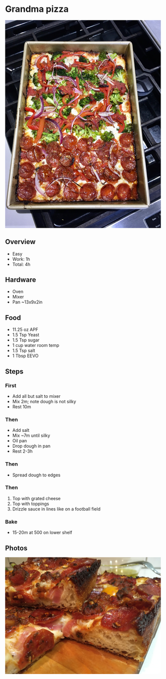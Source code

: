 # Grandma pizza
![WFP](./images/over-w-brocc.jpeg)
## Overview
- Easy
- Work: 1h
- Total: 4h
## Hardware
- Oven
- Mixer
- Pan ~13x9x2in
## Food
- 11.25 oz APF
- 1.5 Tsp Yeast
- 1.5 Tsp sugar
- 1 cup water room temp
- 1.5 Tsp salt
- 1 Tbsp EEVO
## Steps
### First
- Add all but salt to mixer
- Mix 2m; note dough is not silky
- Rest 10m
### Then
- Add salt
- Mix ~7m until silky
- Oil pan
- Drop dough in pan
- Rest 2-3h
### Then
- Spread dough to edges
### Then
1. Top with grated cheese
1. Top with toppings
1. Drizzle sauce in lines like on a football field
### Bake
- 15-20m at 500 on lower shelf
## Photos
![WFP](./images/pep-side.jpeg)
